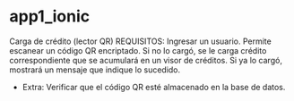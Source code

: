 # app1_ionic
Carga de crédito (lector QR)
REQUISITOS:
Ingresar un usuario.
Permite escanear un código QR encriptado.
Si no lo cargó, se le carga crédito correspondiente que se acumulará en un visor de créditos.
Si ya lo cargó, mostrará un mensaje que indique lo sucedido.
+ Extra: Verificar que el código QR esté almacenado en la base de datos.
